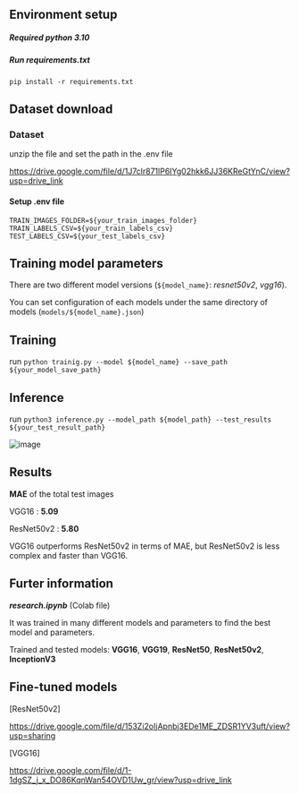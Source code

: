 ## Environment setup

##### Required python 3.10 

##### Run requirements.txt

`pip install -r requirements.txt`

## Dataset download

### Dataset
unzip the file and set the path in the .env file

https://drive.google.com/file/d/1J7clr871lP6IYg02hkk6JJ36KReGtYnC/view?usp=drive_link


#### Setup .env file
```
TRAIN_IMAGES_FOLDER=${your_train_images_folder}
TRAIN_LABELS_CSV=${your_train_labels_csv}
TEST_LABELS_CSV=${your_test_labels_csv}
```


## Training model parameters

There are two different model versions (`${model_name}`: _resnet50v2_, _vgg16_).

You can set configuration of each models under the same directory of models (`models/${model_name}.json`)

## Training

run
`python trainig.py --model ${model_name} --save_path ${your_model_save_path}`


## Inference

run
`python3 inference.py --model_path ${model_path} --test_results ${your_test_result_path}`

![image](https://github.com/user-attachments/assets/f3bb2d84-a57a-41cc-89fe-d7cd9bc5b6cd)

## Results

**MAE** of the total test images 

VGG16 : **5.09**

ResNet50v2 : **5.80**

VGG16 outperforms ResNet50v2 in terms of MAE, but ResNet50v2 is less complex and faster than VGG16.


## Furter information
_**research.ipynb**_ (Colab file)

It was trained in many different models and parameters to find the best model and parameters.

Trained and tested models: **VGG16**, **VGG19**, **ResNet50**, **ResNet50v2**, **InceptionV3**

## Fine-tuned models

[ResNet50v2]

https://drive.google.com/file/d/153Zi2oIjApnbj3EDe1ME_ZDSR1YV3uft/view?usp=sharing

[VGG16]

https://drive.google.com/file/d/1-1dgSZ_j_x_DO86KqnWan54OVD1Uw_gr/view?usp=drive_link

